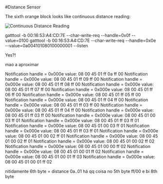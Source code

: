 #Distance Sensor

The sixth orange block looks like continuous distance reading:

![Continuous Distance Reading](https://github.com/JorgePe/BOOSTreveng/blob/master/LEGO_BOOST_App_blocks/DistanceSensor_continuous.png)

gatttool -b 00:16:53:A4:CD:7E --char-write-req --handle=0x0f --value=0100
gatttool -b 00:16:53:A4:CD:7E --char-write-req --handle=0x0e --value=0a004101080100000001 --listen

Yes?!

mao a aproximar

Notification handle = 0x000e value: 08 00 45 01 ff 0a ff 00 
Notification handle = 0x000e value: 08 00 45 01 ff 09 ff 00 
Notification handle = 0x000e value: 08 00 45 01 ff 08 ff 00 
Notification handle = 0x000e value: 08 00 45 01 ff 07 ff 00 
Notification handle = 0x000e value: 08 00 45 01 ff 06 ff 00 
Notification handle = 0x000e value: 08 00 45 01 ff 05 ff 00 
Notification handle = 0x000e value: 08 00 45 01 ff 04 ff 00 
Notification handle = 0x000e value: 08 00 45 01 ff 03 ff 00 
Notification handle = 0x000e value: 08 00 45 01 ff 04 ff 00 
Notification handle = 0x000e value: 08 00 45 01 ff 03 ff 00 
Notification handle = 0x000e value: 08 00 45 01 00 03 ff 01 
Notification handle = 0x000e value: 08 00 45 01 ff 03 ff 01 
Notification handle = 0x000e value: 08 00 45 01 00 03 ff 01 
Notification handle = 0x000e value: 08 00 45 01 ff 03 ff 01 
Notification handle = 0x000e value: 08 00 45 01 00 02 ff 01 
Notification handle = 0x000e value: 08 00 45 01 00 02 ff 01 
Notification handle = 0x000e value: 08 00 45 01 00 02 ff 02 
Notification handle = 0x000e value: 08 00 45 01 00 00 ff 02 
Notification handle = 0x000e value: 08 00 45 01 00 01 ff 02 
Notification handle = 0x000e value: 08 00 45 01 00 01 ff 03 
Notification handle = 0x000e value: 08 00 45 01 00 01 ff 02 

nitidamente 6th byte = distance 0a..01
há qq coisa no 5th byte ff/00 e bi 8th byte 
